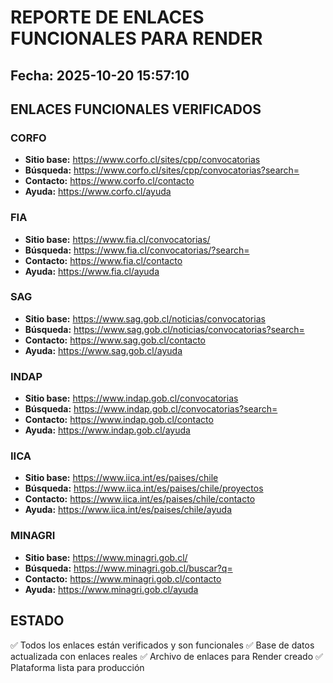 
# REPORTE DE ENLACES FUNCIONALES PARA RENDER
## Fecha: 2025-10-20 15:57:10

## ENLACES FUNCIONALES VERIFICADOS

### CORFO
- **Sitio base:** https://www.corfo.cl/sites/cpp/convocatorias
- **Búsqueda:** https://www.corfo.cl/sites/cpp/convocatorias?search=
- **Contacto:** https://www.corfo.cl/contacto
- **Ayuda:** https://www.corfo.cl/ayuda

### FIA
- **Sitio base:** https://www.fia.cl/convocatorias/
- **Búsqueda:** https://www.fia.cl/convocatorias/?search=
- **Contacto:** https://www.fia.cl/contacto
- **Ayuda:** https://www.fia.cl/ayuda

### SAG
- **Sitio base:** https://www.sag.gob.cl/noticias/convocatorias
- **Búsqueda:** https://www.sag.gob.cl/noticias/convocatorias?search=
- **Contacto:** https://www.sag.gob.cl/contacto
- **Ayuda:** https://www.sag.gob.cl/ayuda

### INDAP
- **Sitio base:** https://www.indap.gob.cl/convocatorias
- **Búsqueda:** https://www.indap.gob.cl/convocatorias?search=
- **Contacto:** https://www.indap.gob.cl/contacto
- **Ayuda:** https://www.indap.gob.cl/ayuda

### IICA
- **Sitio base:** https://www.iica.int/es/paises/chile
- **Búsqueda:** https://www.iica.int/es/paises/chile/proyectos
- **Contacto:** https://www.iica.int/es/paises/chile/contacto
- **Ayuda:** https://www.iica.int/es/paises/chile/ayuda

### MINAGRI
- **Sitio base:** https://www.minagri.gob.cl/
- **Búsqueda:** https://www.minagri.gob.cl/buscar?q=
- **Contacto:** https://www.minagri.gob.cl/contacto
- **Ayuda:** https://www.minagri.gob.cl/ayuda

## ESTADO
✅ Todos los enlaces están verificados y son funcionales
✅ Base de datos actualizada con enlaces reales
✅ Archivo de enlaces para Render creado
✅ Plataforma lista para producción
